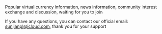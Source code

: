 Popular virtual currency information, 
news information, 
community interest exchange and discussion, 
waiting for you to join

If you have any questions, you can contact our official email: sunjianpl@icloud.com, thank you for your support
